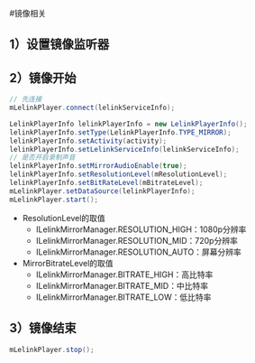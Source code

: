 #镜像相关


## 1）设置镜像监听器

## 2）镜像开始
```java
// 先连接
mLelinkPlayer.connect(lelinkServiceInfo);

LelinkPlayerInfo lelinkPlayerInfo = new LelinkPlayerInfo();
lelinkPlayerInfo.setType(LelinkPlayerInfo.TYPE_MIRROR);
lelinkPlayerInfo.setActivity(activity);
lelinkPlayerInfo.setLelinkServiceInfo(lelinkServiceInfo);
// 是否开启录制声音
lelinkPlayerInfo.setMirrorAudioEnable(true);
lelinkPlayerInfo.setResolutionLevel(mResolutionLevel);
lelinkPlayerInfo.setBitRateLevel(mBitrateLevel);
mLelinkPlayer.setDataSource(lelinkPlayerInfo);
mLelinkPlayer.start();
```
- ResolutionLevel的取值
    - ILelinkMirrorManager.RESOLUTION_HIGH：1080p分辨率
    - ILelinkMirrorManager.RESOLUTION_MID：720p分辨率
    - ILelinkMirrorManager.RESOLUTION_AUTO：屏幕分辨率
- MirrorBitrateLevel的取值
    - ILelinkMirrorManager.BITRATE_HIGH：高比特率
    - ILelinkMirrorManager.BITRATE_MID：中比特率
    - ILelinkMirrorManager.BITRATE_LOW：低比特率

## 3）镜像结束
```java
mLelinkPlayer.stop();
```